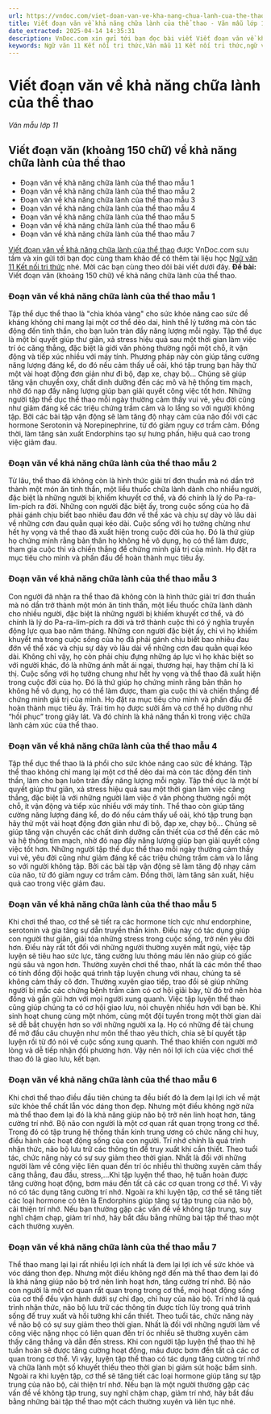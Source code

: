 ```yaml
---
url: https://vndoc.com/viet-doan-van-ve-kha-nang-chua-lanh-cua-the-thao-314294
title: Viết đoạn văn về khả năng chữa lành của thể thao - Văn mẫu lớp 11 - VnDoc.com
date_extracted: 2025-04-14 14:35:31
description: VnDoc.com xin gửi tới bạn đọc bài viết Viết đoạn văn về khả năng chữa lành của thể thao. Mời các bạn cùng tham khảo bài viết dưới đây.
keywords: Ngữ văn 11 Kết nối tri thức,Văn mẫu 11 Kết nối tri thức,ngữ văn 11,văn mẫu lớp 11,ngữ văn lớp 11,văn 11 kết nối tri thức,Viết đoạn văn về khả năng chữa lành của thể thao,đoạn văn về khả năng chữa lành của thể thao,viết đoạn văn ngắn về khả năng chữa lành của thể thao,Viết đoạn văn khoảng 150 chữ về khả năng chữa lành của thể thao,khả năng chữa lành của thể thao,viết đoạn văn 150 chữ về khả năng chữa lành của thể thao
---
```


# Viết đoạn văn về khả năng chữa lành của thể thao
 _Văn mẫu lớp 11_
## Viết đoạn văn \(khoảng 150 chữ\) về khả năng chữa lành của thể thao
  * Đoạn văn về khả năng chữa lành của thể thao mẫu 1
  * Đoạn văn về khả năng chữa lành của thể thao mẫu 2
  * Đoạn văn về khả năng chữa lành của thể thao mẫu 3
  * Đoạn văn về khả năng chữa lành của thể thao mẫu 4
  * Đoạn văn về khả năng chữa lành của thể thao mẫu 5
  * Đoạn văn về khả năng chữa lành của thể thao mẫu 6
  * Đoạn văn về khả năng chữa lành của thể thao mẫu 7

[Viết đoạn văn về khả năng chữa lành của thể thao](<https://vndoc.com/viet-doan-van-ve-kha-nang-chua-lanh-cua-the-thao-314294>) được VnDoc.com sưu tầm và xin gửi tới bạn đọc cùng tham khảo để có thêm tài liệu học [Ngữ văn 11 Kết nối tri thức](<https://vndoc.com/ngu-van-11-ket-noi-tri-thuc>) nhé. Mời các bạn cùng theo dõi bài viết dưới đây.
**Đề bài:** Viết đoạn văn \(khoảng 150 chữ\) về khả năng chữa lành của thể thao.
### Đoạn văn về khả năng chữa lành của thể thao mẫu 1
Tập thể dục thể thao là "chìa khóa vàng" cho sức khỏe nâng cao sức đề kháng không chỉ mang lại một cơ thể dẻo dai, hình thể lý tưởng mà còn tác động đến tinh thần, cho bạn luôn tràn đầy năng lượng mỗi ngày. Tập thể dục là một bí quyết giúp thư giãn, xả stress hiệu quả sau một thời gian làm việc trí óc căng thẳng, đặc biệt là giới văn phòng thường ngồi một chỗ, ít vận động và tiếp xúc nhiều với máy tính. Phương pháp này còn giúp tăng cường năng lượng đáng kể, do đó nếu cảm thấy uể oải, khó tập trung bạn hãy thử một vài hoạt động đơn giản như đi bộ, đạp xe, chạy bộ… Chúng sẽ giúp tăng vận chuyển oxy, chất dinh dưỡng đến các mô và hệ thống tim mạch, nhờ đó nạp đầy năng lượng giúp bạn giải quyết công việc tốt hơn. Những người tập thể dục thể thao mỗi ngày thường cảm thấy vui vẻ, yêu đời cũng như giảm đáng kể các triệu chứng trầm cảm và lo lắng so với người không tập. Bởi các bài tập vận động sẽ làm tăng độ nhạy cảm của não đối với các hormone Serotonin và Norepinephrine, từ đó giảm nguy cơ trầm cảm. Đồng thời, làm tăng sản xuất Endorphins tạo sự hưng phấn, hiệu quả cao trong việc giảm đau.
### Đoạn văn về khả năng chữa lành của thể thao mẫu 2
Từ lâu, thể thao đã không còn là hình thức giải trí đơn thuần mà nó dần trở thành một món ăn tinh thần, một liều thuốc chữa lành dành cho nhiều người, đặc biệt là những người bị khiếm khuyết cơ thể, và đó chính là lý do Pa-ra-lim-pích ra đời. Những con người đặc biệt ấy, trong cuộc sống của họ đã phải gánh chịu biết bao nhiêu đau đớn về thể xác và chịu sự dày vò lâu dài về những cơn đau quằn quại kéo dài. Cuộc sống với họ tưởng chừng như hết hy vọng và thể thao đã xuất hiện trong cuộc đời của họ. Đó là thứ giúp họ chứng minh rằng bản thân họ không hề vô dụng, họ có thể làm được, tham gia cuộc thi và chiến thắng để chứng minh giá trị của mình. Họ đặt ra mục tiêu cho mình và phấn đấu để hoàn thành mục tiêu ấy.
### Đoạn văn về khả năng chữa lành của thể thao mẫu 3
Con người đã nhận ra thể thao đã không còn là hình thức giải trí đơn thuần mà nó dần trở thành một món ăn tinh thần, một liều thuốc chữa lành dành cho nhiều người, đặc biệt là những người bị khiếm khuyết cơ thể, và đó chính là lý do Pa-ra-lim-pích ra đời và trở thành cuộc thì có ý nghĩa truyền động lực qua bao năm tháng. Những con người đặc biệt ấy, chỉ vì họ khiếm khuyết mà trong cuộc sống của họ đã phải gánh chịu biết bao nhiêu đau đớn về thể xác và chịu sự dày vò lâu dài về những cơn đau quằn quại kéo dài. Không chỉ vậy, họ còn phải chịu đựng những áp lực vì họ khác biệt so với người khác, đó là những ánh mắt ái ngại, thương hại, hay thậm chí là kì thị. Cuộc sống với họ tưởng chung như hết hy vọng và thể thao đã xuất hiện trong cuộc đời của họ. Đó là thứ giúp họ chứng minh rằng bản thân họ không hề vô dụng, họ có thể làm được, tham gia cuộc thi và chiến thắng để chứng minh giá trị của mình. Họ đặt ra mục tiêu cho mình và phấn đấu để hoàn thành mục tiêu ấy. Trái tim họ được sưởi ấm và cơ thể họ dường như “hồi phục” trong giây lát. Và đó chính là khả năng thần kì trong việc chữa lành cảm xúc của thể thao.
### Đoạn văn về khả năng chữa lành của thể thao mẫu 4
Tập thể dục thể thao là lá phổi cho sức khỏe nâng cao sức đề kháng. Tập thể thao không chỉ mang lại một cơ thể dẻo dai mà còn tác động đến tinh thần, làm cho bạn luôn tràn đầy năng lượng mỗi ngày. Tập thể dục là một bí quyết giúp thư giãn, xả stress hiệu quả sau một thời gian làm việc căng thẳng, đặc biệt là với những người làm việc ở văn phòng thường ngồi một chỗ, ít vận động và tiếp xúc nhiều với máy tính. Thể thao còn giúp tăng cường năng lượng đáng kể, do đó nếu cảm thấy uể oải, khó tập trung bạn hãy thử một vài hoạt động đơn giản như đi bộ, đạp xe, chạy bộ… Chúng sẽ giúp tăng vận chuyển các chất dinh dưỡng cần thiết của cơ thể đến các mô và hệ thống tim mạch, nhờ đó nạp đầy năng lượng giúp bạn giải quyết công việc tốt hơn. Những người tập thể dục thể thao mỗi ngày thường cảm thấy vui vẻ, yêu đời cũng như giảm đáng kể các triệu chứng trầm cảm và lo lắng so với người không tập. Bởi các bài tập vận động sẽ làm tăng độ nhạy cảm của não, từ đó giảm nguy cơ trầm cảm. Đồng thời, làm tăng sản xuất, hiệu quả cao trong việc giảm đau.
### Đoạn văn về khả năng chữa lành của thể thao mẫu 5
Khi chơi thể thao, cơ thể sẽ tiết ra các hormone tích cực như endorphine, serotonin và gia tăng sự dẫn truyền thần kinh. Điều này có tác dụng giúp con người thư giãn, giải tỏa những stress trong cuộc sống, trở nên yêu đời hơn. Điều này rất tốt đối với những người thường xuyên mất ngủ, việc tập luyện sẽ tiêu hao sức lực, tăng cường lưu thông máu lên não giúp có giấc ngủ sâu và ngon hơn. Thường xuyên chơi thể thao, nhất là các môn thể thao có tính đồng đội hoặc quá trình tập luyện chung với nhau, chúng ta sẽ không cảm thấy cô đơn. Thường xuyên giao tiếp, trao đổi sẽ giúp những người bị mắc các chứng bệnh trầm cảm có cơ hội giãi bày, từ đó trở nên hòa đồng và gần gũi hơn với mọi người xung quanh. Việc tập luyện thể thao cũng giúp chúng ta có cơ hội giao lưu, nói chuyện nhiều hơn với bạn bè. Khi sinh hoạt chung cùng một nhóm, cùng một đội tuyển trong một thời gian dài sẽ dễ bắt chuyện hơn so với những người xa lạ. Họ có những đề tài chung để mở đầu câu chuyện như môn thể thao yêu thích, chia sẻ bí quyết tập luyện rồi từ đó nói về cuộc sống xung quanh. Thể thao khiến con người mở lòng và dễ tiếp nhận đối phương hơn. Vậy nên nói lợi ích của việc chơi thể thao đó là giao lưu, kết bạn.
### Đoạn văn về khả năng chữa lành của thể thao mẫu 6
Khi chơi thể thao điều đầu tiên chúng ta đều biết đó là đem lại lợi ích về mặt sức khỏe thể chất lẫn vóc dáng thon đẹp. Nhưng một điều không ngờ nữa mà thể thao đem lại đó là khả năng giúp não bộ trở nên linh hoạt hơn, tăng cường trí nhớ. Bộ não con người là một cơ quan rất quan trọng trong cơ thể. Trong đó có tập trung hệ thống thần kinh trung ương có chức năng chỉ huy, điều hành các hoạt động sống của con người. Trí nhớ chính là quá trình nhận thức, não bộ lưu trữ các thông tin để truy xuất khi cần thiết. Theo tuổi tác, chức năng này có sự suy giảm theo thời gian. Nhất là đối với những người làm về công việc liên quan đến trí óc nhiều thì thường xuyên cảm thấy căng thẳng, đau đầu, stress,…Khi tập luyện thể thao, hệ tuần hoàn được tăng cường hoạt động, bơm máu đến tất cả các cơ quan trong cơ thể. Vì vậy nó có tác dụng tăng cường trí nhớ. Ngoài ra khi luyện tập, cơ thể sẽ tăng tiết các loại hormone có tên là Endorphins giúp tăng sự tập trung của não bộ, cải thiện trí nhớ. Nếu bạn thường gặp các vấn đề về không tập trung, suy nghĩ chậm chạp, giảm trí nhớ, hãy bắt đầu bằng những bài tập thể thao một cách thường xuyên.
### Đoạn văn về khả năng chữa lành của thể thao mẫu 7
Thể thao mang lại lại rất nhiều lợi ích nhất là đem lại lợi ích về sức khỏe và vóc dáng thon đẹp. Nhưng một điều không ngờ đến mà thể thao đem lại đó là khả năng giúp não bộ trở nên linh hoạt hơn, tăng cường trí nhớ. Bộ não con người là một cơ quan rất quan trọng trong cơ thể, mọi hoạt động sống của cơ thể đều vận hành dưới sự chỉ đạo, chỉ huy của não bộ. Trí nhớ là quá trình nhận thức, não bộ lưu trữ các thông tin được tích lũy trong quá trình sống để truy xuất và hồi tưởng khi cần thiết. Theo tuổi tác, chức năng này về não bộ có sự suy giảm theo thời gian. Nhất là đối với những người làm về công việc nặng nhọc có liên quan đến trí óc nhiều sẽ thường xuyên cảm thấy căng thẳng và dẫn đến stress. Khi con người tập luyện thể thao thì hệ tuần hoàn sẽ được tăng cường hoạt động, máu được bơm đến tất cả các cơ quan trong cơ thể. Vì vậy, luyện tập thể thao có tác dụng tăng cường trí nhớ và chữa lành một số khuyết thiếu theo thời gian bị giảm sút hoặc bẩm sinh. Ngoài ra khi luyện tập, cơ thể sẽ tăng tiết các loại hormone giúp tăng sự tập trung của não bộ, cải thiện trí nhớ. Nếu bạn là một người thường gặp các vấn đề về không tập trung, suy nghĩ chậm chạp, giảm trí nhớ, hãy bắt đầu bằng những bài tập thể thao một cách thường xuyên và liên tục nhé.
